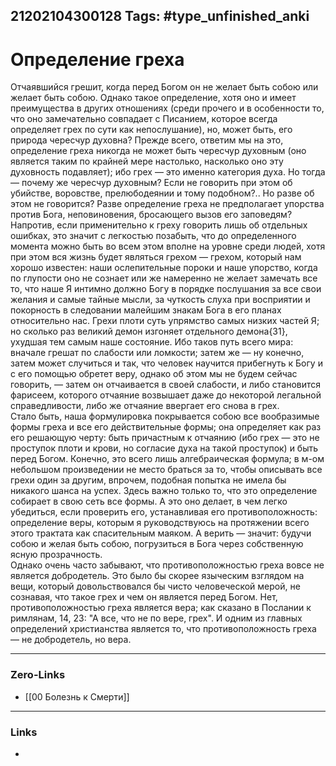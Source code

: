 21202104300128
Tags: #type_unfinished_anki 
---
# Определение греха

Отчаявшийся грешит, когда перед Богом он не желает быть собою или желает быть собою. Однако такое определение, хотя оно и имеет преимущества в других отношениях (среди прочего и в особенности то, что оно замечательно совпадает с Писанием, которое всегда определяет грех по сути как непослушание), но, может быть, его природа чересчур духовна? Прежде всего, ответим мы на это, определение греха никогда не может быть чересчур духовным (оно является таким по крайней мере настолько, насколько оно эту духовность подавляет); ибо грех — это именно категория духа. Но тогда — почему же чересчур духовным? Если не говорить при этом об убийстве, воровстве, прелюбодеянии и тому подобном?.. Но разве об этом не говорится? Разве определение греха не предполагает упорства против Бога, неповиновения, бросающего вызов его заповедям? Напротив, если применительно к греху говорить лишь об отдельных ошибках, это значит с легкостью позабыть, что до определенного момента можно быть во всем этом вполне на уровне среди людей, хотя при этом вся жизнь будет являться грехом — грехом, который нам хорошо известен: наши ослепительные пороки и наше упорство, когда по глупости оно не сознает или же намеренно не желает замечать все то, что наше Я интимно должно Богу в порядке послушания за все свои желания и самые тайные мысли, за чуткость слуха при восприятии и покорность в следовании малейшим знакам Бога в его планах относительно нас. Грехи плоти суть упрямство самых низких частей Я; но сколько раз великий демон изгоняет отдельного демона{31}, ухудшая тем самым наше состояние. Ибо таков путь всего мира: вначале грешат по слабости или ломкости; затем же — ну конечно, затем может случиться и так, что человек научится прибегнуть к Богу и с его помощью обретет веру, однако об этом мы не будем сейчас говорить, — затем он отчаивается в своей слабости, и либо становится фарисеем, которого отчаяние возвышает даже до некоторой легальной справедливости, либо же отчаяние ввергает его снова в грех.<br>Стало быть, наша формулировка покрывается собою все вообразимые формы греха и все его действительные формы; она определяет как раз его решающую черту: быть причастным к отчаянию (ибо грех — это не проступок плоти и крови, но согласие духа на такой проступок) и быть перед Богом. Конечно, это всего лишь алгебраическая формула; в м-ом небольшом произведении не место браться за то, чтобы описывать все грехи один за другим, впрочем, подобная попытка не имела бы никакого шанса на успех. Здесь важно только то, что это определение собирает в свою сеть все формы. А это оно делает, в чем легко убедиться, если проверить его, устанавливая его противоположность: определение веры, которым я руководствуюсь на протяжении всего этого трактата как спасительным маяком. А верить — значит: будучи собою и желая быть собою, погрузиться в Бога через собственную ясную прозрачность.<br>Однако очень часто забывают, что противоположностью греха вовсе не является добродетель. Это было бы скорее языческим взглядом на вещи, который довольствовался бы чисто человеческой мерой, не сознавая, что такое грех и чем он является перед Богом. Нет, противоположностью греха является вера; как сказано в Послании к римлянам, 14, 23: "А все, что не по вере, грех". И одним из главных определений христианства является то, что противоположность греха — не добродетель, но вера.

---
### Zero-Links
- [[00 Болезнь к Смерти]]
---
### Links
-